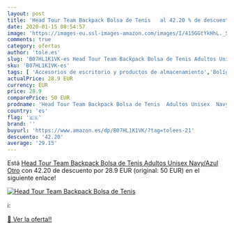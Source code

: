 ```yaml
---
layout: post
title: 'Head Tour Team Backpack Bolsa de Tenis   al 42.20 % de descuento'
date: 2020-01-15 08:54:57
image: 'https://images-eu.ssl-images-amazon.com/images/I/415GGtYkHhL._SL400_.jpg'
comments: true
category: ofertas
author: 'tole.es'
slug: 'B07HL1K1VK-es Head Tour Team Backpack Bolsa de Tenis Adultos Unisex...'
sku: 'B07HL1K1VK-es'
tags: [ 'Accesorios de escritorio y productos de almacenamiento','Bolígrafos, lápices y útiles de escritura','Costura y manualidades','Dibujo','Estuches escolares','Hogar y cocina','Lápices','Marcadores','Material de oficina','Materiales de dibujo','Materiales, organizadores y dispensadores de escritorio','Oficina y papelería','Portaminas','Rotuladores y subrayadores','Subrayadores','backpack', ]
actualPrice: 28.9 EUR
currency: EUR
price: 28.9
comparePrice: 50 EUR
prodname: 'Head Tour Team Backpack Bolsa de Tenis  Adultos Unisex  Navy/Azul  Otro'
country: 'es'
flag: '🇪🇸'
brand: ''
buyurl: 'https://www.amazon.es/dp/B07HL1K1VK/?tag=tolees-21'
descuento: '42.20'
average: '29.15'
---
```


Está [Head Tour Team Backpack Bolsa de Tenis  Adultos Unisex  Navy/Azul  Otro](https://www.amazon.es/dp/B07HL1K1VK/?tag=tolees-21) con 42.20 de descuento por 28.9 EUR (original: 50 EUR) en el siguiente enlace!

[![Head Tour Team Backpack Bolsa de Tenis  ](https://images-eu.ssl-images-amazon.com/images/I/415GGtYkHhL._SL400_.jpg)](https://www.amazon.es/dp/B07HL1K1VK/?tag=tolees-21)

ℹ️:


[🛒 Ver la oferta!!](https://www.amazon.es/dp/B07HL1K1VK/?tag=tolees-21)
